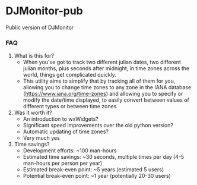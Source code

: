 # DJMonitor-pub
 
Public version of DJMonitor

### FAQ

1. What is this for?
   - When you've got to track two different julian dates, two different julian months, plus seconds after midnight, in time zones across the world, things get complicated quickly.
   - This utility aims to simplify that by tracking all of them for you, allowing you to change time zones to any zone in the IANA database (https://www.iana.org/time-zones) and allowing you to specify or modify the date/time displayed, to easily convert between values of different types or between time zones
2. Was it worth it?
   - An introduction to wxWidgets?
   - Significant speed improvements over the old python version?
   - Automatic updating of time zones?
   - Very much yes
3. Time savings?
   - Development efforts: ~100 man-hours
   - Estimated time savings: ~30 seconds, multiple times per day (4-5 man-hours per person per year)
   - Estimated break-even point: ~5 years (estimated 5 users)
   - Potential break-even point: ~1 year (potentially 20-30 users)
